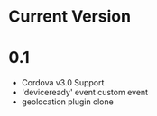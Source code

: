 Current Version
================
# 0.1
* Cordova v3.0 Support
* 'deviceready' event custom event
* geolocation plugin clone